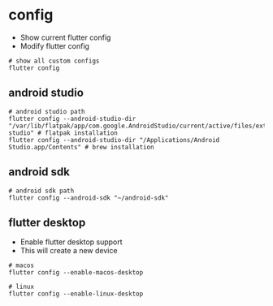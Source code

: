 # config

- Show current flutter config
- Modify flutter config

```shell
# show all custom configs
flutter config
```

## android studio

```shell
# android studio path
flutter config --android-studio-dir "/var/lib/flatpak/app/com.google.AndroidStudio/current/active/files/extra/android-studio" # flatpak installation
flutter config --android-studio-dir "/Applications/Android Studio.app/Contents" # brew installation
```

## android sdk

```shell
# android sdk path
flutter config --android-sdk "~/android-sdk"
```

## flutter desktop

- Enable flutter desktop support
- This will create a new device

```shell
# macos
flutter config --enable-macos-desktop

# linux
flutter config --enable-linux-desktop
```
